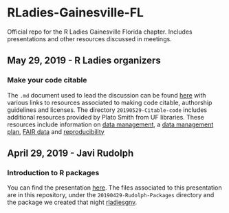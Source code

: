 # RLadies-Gainesville-FL
Official repo for the R Ladies Gainesville Florida chapter. Includes presentations and other resources discussed in meetings.

## May 29, 2019 - R Ladies organizers
### Make your code citable
The `.md` document used to lead the discussion can be found [here](https://github.com/javirudolph/RLadies-Gainesville-FL/blob/master/20190529-Citable-code/may_meeting_presentation.md) with various links to resources associated to making code citable, authorship guidelines and licenses. The directory `20190529-Citable-code` includes additional resources provided by Plato Smith from UF libraries. These resources include information on [data management](https://github.com/javirudolph/RLadies-Gainesville-FL/blob/master/20190529-Citable-code/UF-citable-code.pdf), a [data management plan](https://github.com/javirudolph/RLadies-Gainesville-FL/blob/master/20190529-Citable-code/data_management_plan_presentation.pdf), [FAIR data](https://github.com/javirudolph/RLadies-Gainesville-FL/blob/master/20190529-Citable-code/FAIR_data_presentation.pdf) and [reproducibility](https://github.com/javirudolph/RLadies-Gainesville-FL/blob/master/20190529-Citable-code/SIGMOD_Reproducibility_Template.pdf)

## April 29, 2019 - Javi Rudolph
### Introduction to R packages
You can find the presentation [here](https://javirudolph.github.io/RLadies-Gainesville-FL/20190429-Rudolph-packages/apr29presentation.html#1). The files associated to this presentation are in this repository, under the `20190429-Rudolph-Packages` directory and the package we created that night [rladiesgnv](https://github.com/javirudolph/rladiesgnv).


